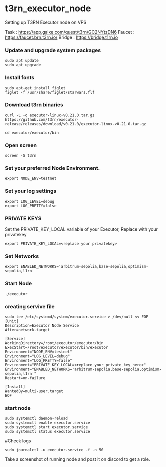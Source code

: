 # t3rn_executor_node
Setting up T3RN Executor node on VPS


Task : https://app.galxe.com/quest/t3rn/GC2NYtzDN6
Faucet : https://faucet.brn.t3rn.io/
Bridge : https://bridge.t1rn.io

### Update and upgrade system packages
```
sudo apt update
sudo apt upgrade
```
### Install fonts
```
sudo apt-get install figlet
figlet -f /usr/share/figlet/starwars.flf
```
### Download t3rn binaries
```
curl -L -o executor-linux-v0.21.0.tar.gz https://github.com/t3rn/executor-release/releases/download/v0.21.0/executor-linux-v0.21.0.tar.gz
```
```
cd executor/executor/bin
```

### Open screen 
```
screen -S t3rn
```
### Set your preferred Node Environment.
```
export NODE_ENV=testnet
```
### Set your log settings
```
export LOG_LEVEL=debug
export LOG_PRETTY=false
```
### PRIVATE KEYS
Set the PRIVATE_KEY_LOCAL variable of your Executor, Replace with your privatekey
```
export PRIVATE_KEY_LOCAL=<replace your privatekey>
```
### Set Networks
```
export ENABLED_NETWORKS='arbitrum-sepolia,base-sepolia,optimism-sepolia,l1rn'
```
### Start Node
```
./executor
```
### creating servive file
```
sudo tee /etc/systemd/system/executor.service > /dev/null << EOF
[Unit]
Description=Executor Node Service
After=network.target

[Service]
WorkingDirectory=/root/executor/executor/bin
ExecStart=/root/executor/executor/bin/executor
Environment="NODE_ENV=testnet"
Environment="LOG_LEVEL=debug"
Environment="LOG_PRETTY=false"
Environment="PRIVATE_KEY_LOCAL=<replace_your_private_key_here>"
Environment="ENABLED_NETWORKS='arbitrum-sepolia,base-sepolia,optimism-sepolia,l1rn'"
Restart=on-failure

[Install]
WantedBy=multi-user.target
EOF
```

### start node
```
sudo systemctl daemon-reload
sudo systemctl enable executor.service
sudo systemctl start executor.service
sudo systemctl status executor.service
```
#Check logs
```
sudo journalctl -u executor.service -f -n 50
```


Take a screenshot of running node and post it on discord to get a role.
